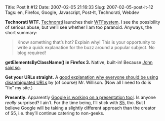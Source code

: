 Title: Post It #12
Date: 2007-02-05 21:16:33
Slug: 2007-02-05-post-it-12
Tags: en, Firefox, Google, Javascript, Post-It, Technorati, Webdev


**Technorati WTF.** [Technorati][1] launches their [WTFsystem][2]. I see the possibility of serious abuse, but we’ll see whether I am too paranoid. Anyways, the short summary:

> Know something that’s hot? Explain why! This is your opportunity to write a
quick explanation for the buzz around a popular subject. No blog required!

**getElementsByClassName() in Firefox 3.** Native, built-in! Because [John said so][3].

**Get your URLs straight.** A [good explanation why everyone should be using disambiguated URLs][4] by (of course) Mr. Willison. (Now all I need to do is “fix” my site.)

**Presently.** Apparently [Google is working on a presentation tool][5]. Is anyone _really_ surprised? I ain’t. For the time being, I’ll stick with [S5][6], tho. But I believe Google will be taking a slightly different approach than the creator of S5, i.e. they’ll continue catering to non-geeks.

   [1]: http://www.technorati.com/
   [2]: http://www.technorati.com/wtf/wtf/2007/01/31/explain-a-search-with-wtf-let-the-world-know-how-m-1
   [3]: http://ejohn.org/blog/getelementsbyclassname-in-firefox-3/
   [4]: http://simonwillison.net/2007/Feb/4/urls/
   [5]: http://googlesystem.blogspot.com/2007/02/google-presently.html
   [6]: http://meyerweb.com/eric/tools/s5/
